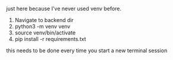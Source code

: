 just here because I've never used venv before.

1) Navigate to backend dir
2) python3 -m venv venv
3) source venv/bin/activate
4) pip install -r requirements.txt

this needs to be done every time you start a new terminal session
